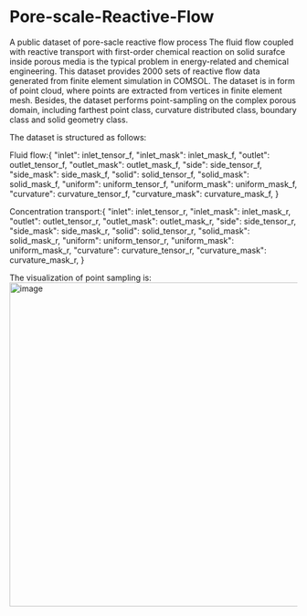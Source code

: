 # Pore-scale-Reactive-Flow
A public dataset of pore-sacle reactive flow process
The fluid flow coupled with reactive transport with first-order chemical reaction on solid surafce inside porous media is the typical problem in energy-related and chemical engineering. This dataset provides 2000 sets of reactive flow data generated from finite element simulation in COMSOL.
The dataset is in form of point cloud, where points are extracted from vertices in finite element mesh. Besides, the dataset performs point-sampling on the complex porous domain, including farthest point class, curvature distributed class, boundary class and solid geometry class.

The dataset is structured as follows:

Fluid flow:{
    "inlet": inlet_tensor_f, "inlet_mask": inlet_mask_f,
    "outlet": outlet_tensor_f, "outlet_mask": outlet_mask_f,
    "side": side_tensor_f, "side_mask": side_mask_f,
    "solid": solid_tensor_f, "solid_mask": solid_mask_f,
    "uniform": uniform_tensor_f, "uniform_mask": uniform_mask_f,
    "curvature": curvature_tensor_f, "curvature_mask": curvature_mask_f,
}

Concentration transport:{
    "inlet": inlet_tensor_r, "inlet_mask": inlet_mask_r,
    "outlet": outlet_tensor_r, "outlet_mask": outlet_mask_r,
    "side": side_tensor_r, "side_mask": side_mask_r,
    "solid": solid_tensor_r, "solid_mask": solid_mask_r,
    "uniform": uniform_tensor_r, "uniform_mask": uniform_mask_r,
    "curvature": curvature_tensor_r, "curvature_mask": curvature_mask_r,
}

The visualization of point sampling is:
<img width="712" height="568" alt="image" src="https://github.com/user-attachments/assets/d1d1c7de-a75d-4360-ad3b-133445deeb36" />

